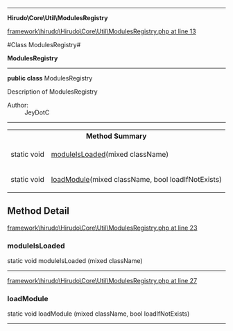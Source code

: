 

- - -

**Hirudo\Core\Util\ModulesRegistry**


<a href="https://github.com/JeyDotC/Hirudo/blob/master/framework/hirudo/Hirudo/Core/Util/ModulesRegistry.php#L13" target='_blank'>framework\hirudo\Hirudo\Core\Util\ModulesRegistry.php at line 13</a>

#Class ModulesRegistry#

**ModulesRegistry**




- - -

<p><strong>public  class</strong> <span>ModulesRegistry</span></p>

<div class="comment" id="overview_description"><p>Description of ModulesRegistry</p></div>

<dl>
<dt>Author:</dt>
<dd>JeyDotC</dd>
</dl>


<hr />

<table id="summary_method">
<tr><th colspan="2">Method Summary</th></tr>
<tr>
<td><span class='k'>static </span> <span class='nx'>void</span></td>
<td class="description"><p class="name"><a href="#moduleisloaded">moduleIsLoaded</a>(mixed className)</p></td>
</tr>
<tr>
<td><span class='k'>static </span> <span class='nx'>void</span></td>
<td class="description"><p class="name"><a href="#loadmodule">loadModule</a>(mixed className, bool loadIfNotExists)</p></td>
</tr>
</table>

<h2 id="detail_method">Method Detail</h2>

<a href="https://github.com/JeyDotC/Hirudo/blob/master/framework/hirudo/Hirudo/Core/Util/ModulesRegistry.php#L23" target='_blank'>framework\hirudo\Hirudo\Core\Util\ModulesRegistry.php at line 23</a>

<h3 id="moduleIsLoaded()">moduleIsLoaded</h3>
<span class='k'>static </span> <span class='nx'>void</span> <span class='nf'>moduleIsLoaded</span> (mixed className)

<div class="details">

</div>

- - -


<a href="https://github.com/JeyDotC/Hirudo/blob/master/framework/hirudo/Hirudo/Core/Util/ModulesRegistry.php#L27" target='_blank'>framework\hirudo\Hirudo\Core\Util\ModulesRegistry.php at line 27</a>

<h3 id="loadModule()">loadModule</h3>
<span class='k'>static </span> <span class='nx'>void</span> <span class='nf'>loadModule</span> (mixed className, bool loadIfNotExists)

<div class="details">

</div>

- - -

